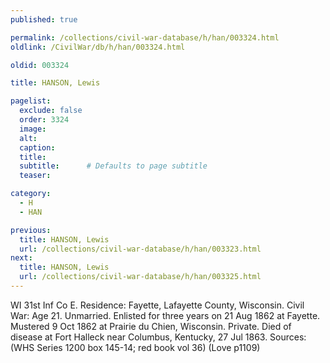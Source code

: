 ```yaml
---
published: true

permalink: /collections/civil-war-database/h/han/003324.html
oldlink: /CivilWar/db/h/han/003324.html

oldid: 003324

title: HANSON, Lewis

pagelist:
  exclude: false
  order: 3324
  image: 
  alt:
  caption:
  title:
  subtitle:      # Defaults to page subtitle
  teaser:

category: 
  - H 
  - HAN

previous:
  title: HANSON, Lewis
  url: /collections/civil-war-database/h/han/003323.html  
next:
  title: HANSON, Lewis
  url: /collections/civil-war-database/h/han/003325.html   
---
```

WI 31st Inf Co E. Residence: Fayette, Lafayette County, Wisconsin. Civil War: Age 21. Unmarried. Enlisted for three years on 21 Aug 1862 at Fayette. Mustered 9 Oct 1862 at Prairie du Chien, Wisconsin. Private. Died of disease at Fort Halleck near Columbus, Kentucky, 27 Jul 1863. Sources: (WHS Series 1200 box 145-14; red book vol 36) (Love p1109)
